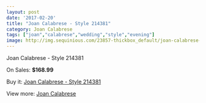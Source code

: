 ```yaml
---
layout: post
date: '2017-02-20'
title: "Joan Calabrese - Style 214381"
category: Joan Calabrese
tags: ["joan","calabrese","wedding","style","evening"]
image: http://img.sequinious.com/23857-thickbox_default/joan-calabrese-style-214381.jpg
---
```

Joan Calabrese - Style 214381

On Sales: **$168.99**
<a href="https://www.sequinious.com/joan-calabrese/5448-joan-calabrese-style-214381.html"><amp-img layout="responsive" width="600" height="600" src="//img.sequinious.com/23857-thickbox_default/joan-calabrese-style-214381.jpg" alt="Joan Calabrese - Style 214381 0" /></a>

Buy it: [Joan Calabrese - Style 214381](https://www.sequinious.com/joan-calabrese/5448-joan-calabrese-style-214381.html "Joan Calabrese - Style 214381")

View more: [Joan Calabrese](https://www.sequinious.com/51-joan-calabrese "Joan Calabrese")